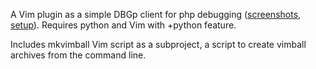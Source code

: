 A Vim plugin as a simple DBGp client for php debugging ([screenshots](http://code.google.com/p/dbgp-client/wiki/screenshots), [setup](http://code.google.com/p/dbgp-client/wiki/setup)). Requires python and Vim with +python feature.

Includes mkvimball Vim script as a subproject, a script to create vimball archives from the command line.